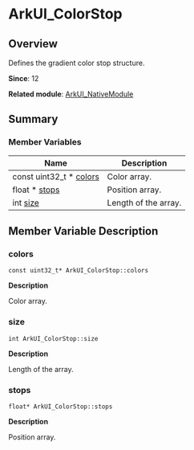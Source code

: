 # ArkUI_ColorStop


## Overview

Defines the gradient color stop structure.

**Since**: 12

**Related module**: [ArkUI_NativeModule](_ark_u_i___native_module.md)


## Summary


### Member Variables

| Name| Description| 
| -------- | -------- |
| const uint32_t \* [colors](#colors) | Color array. | 
| float \* [stops](#stops) | Position array. | 
| int [size](#size) | Length of the array. | 


## Member Variable Description


### colors

```
const uint32_t* ArkUI_ColorStop::colors
```
**Description**

Color array.


### size

```
int ArkUI_ColorStop::size
```
**Description**

Length of the array.


### stops

```
float* ArkUI_ColorStop::stops
```
**Description**

Position array.
<!--no_check-->